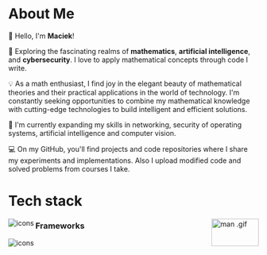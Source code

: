 <!--### Hi there 👋-->

<!--
**Macsok/Macsok** is a ✨ _special_ ✨ repository because its `README.md` (this file) appears on your GitHub profile.

Here are some ideas to get you started:

- 🔭 I’m currently working on ...
- 🌱 I’m currently learning ...
- 👯 I’m looking to collaborate on ...
- 🤔 I’m looking for help with ...
- 💬 Ask me about ...
- 📫 How to reach me: ...
- 😄 Pronouns: ...
- ⚡ Fun fact: ...

🔭 Exploring the fascinating realms of machine learning, artificial intelligence, and data science is my passion. 
    I love to delve into complex problems, apply mathematical concepts, and uncover meaningful insights from data.

💡 As a math enthusiast, I find joy in the elegant beauty of mathematical theories and their practical applications in the world of technology. 
    I'm constantly seeking opportunities to combine my mathematical knowledge with cutting-edge technologies to build intelligent and efficient solutions.

🌱 I'm currently expanding my skills in various machine learning techniques, including deep learning, natural language processing, and computer vision. 
    I'm also honing my expertise in data analysis, visualization, and predictive modeling.

💻 On my GitHub, you'll find projects and code repositories where I share my experiments, implementations, and research in the field of ML, AI, and Data Science. 
    Also I'm putting here modified code from courses I'm taking.
    
🤝 I'm always open to collaborations, discussions, and learning from others in the community. Feel free to reach out to me for any interesting projects or opportunities.
-->

# **About Me**
👋 Hello, I'm **Maciek**!

🔭 Exploring the fascinating realms of **mathematics**, **artificial intelligence**, and **cybersecurity**. 
    I love to apply mathematical concepts through code I write.

💡 As a math enthusiast, I find joy in the elegant beauty of mathematical theories and their practical applications in the world of technology. 
    I'm constantly seeking opportunities to combine my mathematical knowledge with cutting-edge technologies to build intelligent and efficient solutions.

🌱 I'm currently expanding my skills in networking, security of operating systems, artificial intelligence and computer vision. 

💻 On my GitHub, you'll find projects and code repositories where I share my experiments and implementations. 
    Also I upload modified code and solved problems from courses I take.
    
# **Tech stack**
<div>
<img align="left" src="https://skillicons.dev/icons?i=py,c,cpp,bash,html,css,docker,aws,git,latex" alt="icons">
<img align="right" src="https://1.bp.blogspot.com/-WuOcrksAEuE/WyFnD63-nlI/AAAAAAAABm0/iXeNp_2uGvwb-K7xlwlMbGQuBJqv4SX7gCEwYBhgL/s1600/gifs-on-cli.gif" alt="man .gif" width=95 height=55>
</div>

### Frameworks
<div>
<img align="left" src="https://skillicons.dev/icons?i=flask,fastapi,mysql,scikitlearn" alt="icons">
</div>

<!--
[![My Skills](https://skillicons.dev/icons?i=py,c,cpp,bash,vscode,git,latex)](https://skillicons.dev)
<img align="center" src="https://www.gifcen.com/wp-content/uploads/2022/05/black-hole-gif-7.gif" alt="planet .gif">
<img align="right" src="https://i.pinimg.com/originals/66/90/05/66900582a3c8afe904c2f7e4d83bd4ac.gif" alt="gif">
<img aling="center" src="https://procedural-generation.isaackarth.com/tumblr_files/tumblr_nud6gtD3ht1uo5d9jo2_r1_540.gif" alt="boids .gif">
<div align="center">
</div>
-->
